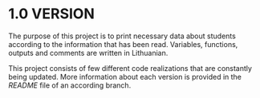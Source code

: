 # 1.0 VERSION
The purpose of this project is to print necessary data about students according to the information that has been read. Variables, functions, outputs and comments are written in Lithuanian.

This project consists of few different code realizations that are constantly being updated. More information about each version is provided in the *README* file of an according branch. 
